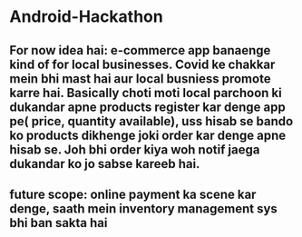 # Android-Hackathon
## For now idea hai: e-commerce app banaenge kind of for local businesses. Covid ke chakkar mein bhi mast hai aur local busniess promote karre hai. Basically choti moti local parchoon ki dukandar apne products register kar denge app pe( price, quantity available), uss hisab se bando ko products dikhenge joki order kar denge apne hisab se. Joh bhi order kiya woh notif jaega dukandar ko jo sabse kareeb hai. 
## future scope: online payment ka scene kar denge, saath mein inventory management sys bhi ban sakta hai
